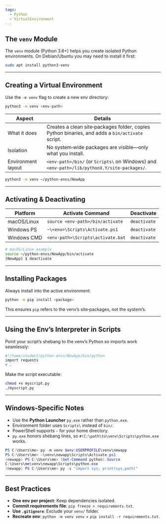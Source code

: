 ```yaml
---
tags:
  - Python
  - VirtualEnvironment
---
```

## The `venv` Module
The `venv` module (Python 3.6+) helps you create isolated Python environments. On Debian/Ubuntu you may need to install it first:

```bash
sudo apt install python3-venv
```

---
## Creating a Virtual Environment
Use the `-m venv` flag to create a new env directory:

```bash
python3 -m venv <env-path>
```

| Aspect             | Details                                                                                         |
| ------------------ | ----------------------------------------------------------------------------------------------- |
| What it does       | Creates a clean site‑packages folder, copies Python binaries, and adds a `bin/activate` script. |
| Isolation          | No system‑wide packages are visible—only what you install.                                      |
| Environment layout | `<env-path>/bin/` (or `Scripts\` on Windows) and `<env-path>/lib/pythonX.Y/site-packages/`.     |

```bash
python3 -m venv ~/python-envs/NewApp
```

---
## Activating & Deactivating

| Platform    | Activate Command                  | Deactivate   |
| ----------- | --------------------------------- | ------------ |
| macOS/Linux | `source <env-path>/bin/activate`  | `deactivate` |
| Windows PS  | `~\<env>\Scripts\Activate.ps1`    | `deactivate` |
| Windows CMD | `<env-path>\Scripts\activate.bat` | `deactivate` |

```bash
# macOS/Linux example
source ~/python-envs/NewApp/bin/activate
(NewApp) $ deactivate
```

---
## Installing Packages
Always install into the active environment:

```bash
python -m pip install <package>
```

This ensures `pip` refers to the venv’s site‑packages, not the system’s.

---
## Using the Env’s Interpreter in Scripts
Point your script’s shebang to the venv’s Python so imports work seamlessly:

```bash
#!/home/student/python-envs/NewApp/bin/python
import requests
# …
```

Make the script executable:

```bash
chmod +x myscript.py
./myscript.py
```

---
## Windows‑Specific Notes
- Use the **Python Launcher** `py.exe` rather than `python.exe`.
- Environment folder uses `Scripts\` instead of `bin/`.
- PowerShell supports `~` for your home directory.
- `py.exe` honors shebang lines, so `#!C:\path\to\venv\Scripts\python.exe` works.

```powershell
PS C:\Users\me> py -m venv $env:USERPROFILE\venv\newapp
PS C:\Users\me> ~\venv\newapp\Scripts\Activate.ps1
(newapp) PS C:\Users\me> (Get-Command python).Source
C:\Users\me\venv\newapp\Scripts\python.exe
(newapp) PS C:\Users\me> py -c "import sys; print(sys.path)"
```

---

## Best Practices
- **One env per project**: Keep dependencies isolated.
- **Commit requirements file**: `pip freeze > requirements.txt`.
- **Use `.gitignore`**: Exclude your `venv/` folder.
- **Recreate env**: `python -m venv venv` + `pip install -r requirements.txt`.